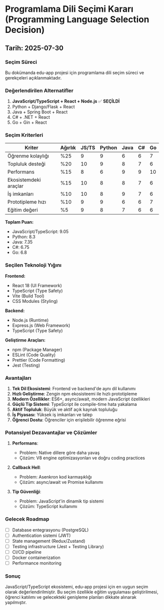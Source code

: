 # Programlama Dili Seçimi Kararı (Programming Language Selection Decision)

## Tarih: 2025-07-30

### Seçim Süreci

Bu dokümanda edu-app projesi için programlama dili seçim süreci ve gerekçeleri açıklanmaktadır.

### Değerlendirilen Alternatifler

1. **JavaScript/TypeScript + React + Node.js** ✅ **SEÇİLDİ**
2. Python + Django/Flask + React
3. Java + Spring Boot + React  
4. C# + .NET + React
5. Go + Gin + React

### Seçim Kriterleri

| Kriter | Ağırlık | JS/TS | Python | Java | C# | Go |
|--------|---------|-------|--------|------|----|----|
| Öğrenme kolaylığı | %25 | 9 | 9 | 6 | 6 | 7 |
| Topluluk desteği | %20 | 10 | 9 | 8 | 7 | 6 |
| Performans | %15 | 8 | 6 | 9 | 9 | 10 |
| Ekosistemdeki araçlar | %15 | 10 | 8 | 8 | 7 | 6 |
| İş imkanları | %10 | 10 | 8 | 9 | 7 | 6 |
| Prototipleme hızı | %10 | 9 | 9 | 6 | 6 | 7 |
| Eğitim değeri | %5 | 9 | 8 | 7 | 6 | 6 |

**Toplam Puan:**
- JavaScript/TypeScript: 9.05
- Python: 8.3
- Java: 7.35
- C#: 6.75
- Go: 6.8

### Seçilen Teknoloji Yığını

**Frontend:**
- React 18 (UI Framework)
- TypeScript (Type Safety)
- Vite (Build Tool)
- CSS Modules (Styling)

**Backend:**
- Node.js (Runtime)
- Express.js (Web Framework) 
- TypeScript (Type Safety)

**Geliştirme Araçları:**
- npm (Package Manager)
- ESLint (Code Quality)
- Prettier (Code Formatting)
- Jest (Testing)

### Avantajları

1. **Tek Dil Ekosistemi**: Frontend ve backend'de aynı dil kullanımı
2. **Hızlı Geliştirme**: Zengin npm ekosisteemi ile hızlı prototipleme
3. **Modern Özellikler**: ES6+, async/await, modern JavaScript özellikleri
4. **Güçlü Tip Sistemi**: TypeScript ile compile-time hata yakalama
5. **Aktif Topluluk**: Büyük ve aktif açık kaynak topluluğu
6. **İş Piyasası**: Yüksek iş imkanları ve talep
7. **Öğrenci Dostu**: Öğrenciler için erişilebilir öğrenme eğrisi

### Potansiyel Dezavantajlar ve Çözümler

1. **Performans**: 
   - Problem: Native dillere göre daha yavaş
   - Çözüm: V8 engine optimizasyonları ve doğru coding practices

2. **Callback Hell**:
   - Problem: Asenkron kod karmaşıklığı
   - Çözüm: async/await ve Promise kullanımı

3. **Tip Güvenliği**:
   - Problem: JavaScript'in dinamik tip sistemi
   - Çözüm: TypeScript kullanımı

### Gelecek Roadmap

- [ ] Database entegrasyonu (PostgreSQL)
- [ ] Authentication sistemi (JWT)
- [ ] State management (Redux/Zustand)
- [ ] Testing infrastructure (Jest + Testing Library)
- [ ] CI/CD pipeline
- [ ] Docker containerization
- [ ] Performance monitoring

### Sonuç

JavaScript/TypeScript ekosistemi, edu-app projesi için en uygun seçim olarak değerlendirilmiştir. Bu seçim özellikle eğitim uygulaması geliştirilmesi, öğrenci katılımı ve gelecekteki genişleme planları dikkate alınarak yapılmıştır.